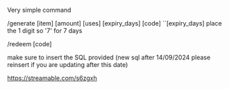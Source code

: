 Very simple command

/generate [item] [amount] [uses] [expiry_days] [code] ``[expiry_days] place the 1 digit so '7' for 7 days

/redeem [code]

make sure to insert the SQL provided (new sql after 14/09/2024 please reinsert if you are updating after this date)

https://streamable.com/s6zgxh
